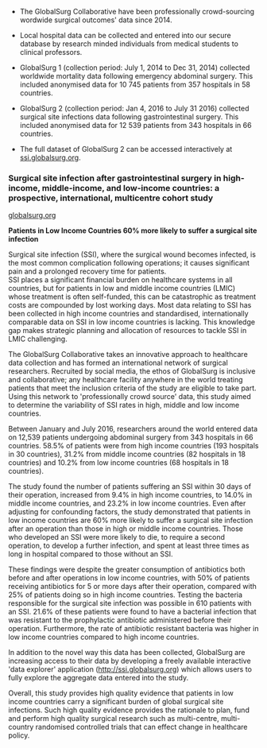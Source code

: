* The GlobalSurg Collaborative have been professionally crowd-sourcing wordwide surgical outcomes' data since 2014.

* Local hospital data can be collected and entered into our secure database by research minded individuals from medical students to clinical professors.

* GlobalSurg 1 (collection period: July 1, 2014 to Dec 31, 2014) collected worldwide mortality data following emergency abdominal surgery. This included anonymised data for 10 745 patients from 357 hospitals in 58 countries.

* GlobalSurg 2 (collection period: Jan 4, 2016 to July 31 2016) collected surgical site infections data following gastrointestinal surgery. This included anonymised data for 12 539 patients from 343 hospitals in 66 countries.

* The full dataset of GlobalSurg 2 can be accessed interactively at [ssi.globalsurg.org](http://ssi.globalsurg.org/).


### Surgical site infection after gastrointestinal surgery in high-income, middle-income, and low-income countries: a prospective, international, multicentre cohort study

[globalsurg.org](http://globalsurg.org/)

**Patients in Low Income Countries 60% more likely to suffer a surgical site infection**

Surgical site infection (SSI), where the surgical wound becomes infected, is the most common complication following operations; it causes significant pain and a prolonged recovery time for patients.  
SSI places a significant financial burden on healthcare systems in all countries, but for patients in low and middle income countries (LMIC) whose treatment is often self-funded, this can be catastrophic as treatment costs are compounded by lost working days. 
Most data relating to SSI has been collected in high income countries and standardised, internationally comparable data on SSI in low income countries is lacking.  This knowledge gap makes strategic planning and allocation of resources to tackle SSI in LMIC challenging. 

The GlobalSurg Collaborative takes an innovative approach to healthcare data collection and has formed an international network of surgical researchers.  Recruited by social media, the ethos of GlobalSurg is inclusive and collaborative; any healthcare facility anywhere in the world treating patients that meet the inclusion criteria of the study are eligible to take part.  Using this network to 'professionally crowd source' data, this study aimed to determine the variability of SSI rates in high, middle and low income countries.

Between January and July 2016, researchers around the world entered data on 12,539 patients undergoing abdominal surgery from 343 hospitals in 66 countries.  58.5% of patients were from high income countries (193 hospitals in 30 countries), 31.2% from middle income countries (82 hospitals in 18 countries) and 10.2% from low income countries (68 hospitals in 18 countries).

The study found the number of patients suffering an SSI within 30 days of their operation, increased from 9.4% in high income countries, to 14.0% in middle income countries, and 23.2% in low income countries.  Even after adjusting for confounding factors, the study demonstrated that patients in low income countries are 60% more likely to suffer a surgical site infection after an operation than those in high or middle income countries.  Those who developed an SSI were more likely to die, to require a second operation, to develop a further infection, and spent at least three times as long in hospital compared to those without an SSI. 

These findings were despite the greater consumption of antibiotics both before and after operations in low income countries, with 50% of patients receiving antibiotics for 5 or more days after their operation, compared with 25% of patients doing so in high income countries. 
Testing the bacteria responsible for the surgical site infection was possible in 610 patients with an SSI.  21.6% of these patients were found to have a bacterial infection that was resistant to the prophylactic antibiotic administered before their operation.  Furthermore, the rate of antibiotic resistant bacteria was higher in low income countries compared to high income countries. 

In addition to the novel way this data has been collected, GlobalSurg are increasing access to their data by developing a freely available interactive 'data explorer' application (http://ssi.globalsurg.org) which allows users to fully explore the aggregate data entered into the study.

Overall, this study provides high quality evidence that patients in low income countries carry a significant burden of global surgical site infections.  Such high quality evidence provides the rationale to plan, fund and perform high quality surgical research such as multi-centre, multi-country randomised controlled trials that can effect change in healthcare policy.
